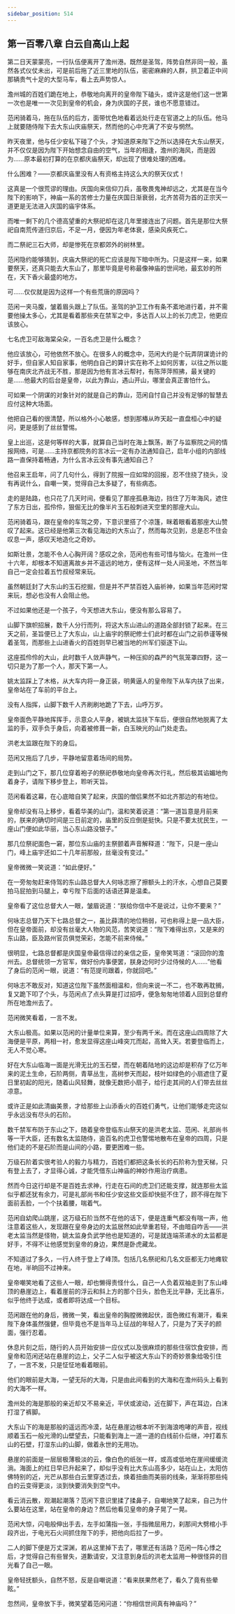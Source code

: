 ```yaml
---
sidebar_position: 514
---
```


## 第一百零八章 **白云自高山上起**

第二日天蒙蒙亮，一行队伍便离开了澹州港。既然是圣驾，阵势自然非同一般，虽然各式仪仗未出，可是前后拖了近三里地的队伍，密密麻麻的人群，拱卫着正中间那辆贵气十足的大型马车，看上去声势惊人。

澹州城的百姓们跪在地上，恭敬地向离开的皇帝陛下磕头，或许这是他们这一世第一次也是唯一一次见到皇帝的机会，身为庆国的子民，谁也不愿意错过。

范闲骑着马，拖在队伍的后方，面带忧色地看着远处行走在官道之上的队伍。他马上就要随侍陛下去大东山庆庙祭天，然而他的心中充满了不安与惘然。

昨天夜里，他与任少安私下碰了个头，才知道原来陛下之所以选择在大东山祭天，并不仅仅是因为陛下开始想念自由的空气，当年的相逢，澹州的海风，而是因为……原本最初打算的在京都庆庙祭天，却出现了很难处理的困难。

什么困难？——京都庆庙里没有人有资格主持这么大的祭天仪式！

这真是一个很荒谬的理由。庆国向来信仰刀兵，虽敬畏鬼神却远之，尤其是在当今陛下的影响下，神庙一系的苦修士力量在庆国日渐衰弱，北齐苦荷为首的正宗天一道更是无法进入庆国的庙宇体系。

而唯一剩下的几个德高望重的大祭祀却在这几年里接连出了问题。首先是那位大祭祀自南荒传道归京后，不足一月，便因为年老体衰，感染风疾死亡。

而二祭祀三石大师，却是惨死在京都郊外的树林里。

范闲隐约能够猜到，庆庙大祭祀的死亡应该是陛下暗中所为。只是这样一来，如果要祭天，还真只能去大东山了，那里毕竟是号称最像神庙的世间地，最玄妙的所在，天下香火最盛的地方。

可……仅仅就是因为这样一个有些荒唐的原因吗？

范闲一夹马腹，皱着眉头跟上了队伍。圣驾的护卫工作有条不紊地进行着，并不需要他操太多心，尤其是看着那些夹在禁军之中，多达百人以上的长刀虎卫，他更应该放心。

七名虎卫可敌海棠朵朵，一百名虎卫是什么概念？

他应该放心，可他依然不放心。在很多人的概念中，范闲大约是个玩弄阴谋诡计的好手，但自家人知自家事，他明白自己的算计实在称不上如何厉害，以往之所以能够在南庆北齐战无不胜，那是因为他有言冰云帮衬，有陈萍萍照拂，最关键的是……他最大的后台是皇帝，以此为靠山，遇山开山，哪里会真正害怕什么。

可如果一个阴谋的对象针对的就是自己的靠山，范闲自忖自己并没有足够的智慧去应付这种大场面。

他把自己看的很清楚，所以格外小心敏感，想到那椿从昨天起一直盘桓心中的疑问，更是感到了丝丝警惕。

皇上出巡，这是何等样的大事，就算自己当时在海上飘荡，断了与监察院之间的情报网络，可是……主持京都院务的言冰云一定有办法通知自己，启年小组的内部线路一直保持着畅通，为什么言冰云没有事先通知自己？

他召来王启年，问了几句什么，得到了院报一应如常的回报，忍不住挠了挠头，没有再说什么，自嘲一笑，觉得自己太多疑了，有些病态。

走的是陆路，也只花了几天时间，便看见了那座孤悬海边，挡住了万年海风，遮住了东方日出，孤伶伶，狠倔无比的像半片玉石般刺进天空里的那座大山。

范闲骑着马，跟在皇帝的车驾之旁，下意识里搭了个凉篷，眯着眼看着那座大山赞叹了起来。这已经是他第三次看见海边的大东山了，然而每次见到，总是忍不住会叹息一声，感叹天地造化之奇妙。

如斯壮景，怎能不令人心胸开阔？感叹之余，范闲也有些可惜与恼火。在澹州一住十六年，却根本不知道离故乡并不遥远的地方，便有这样一处人间圣地，不然当年自己一定会拉着五竹叔经常来玩。

虽然朝廷封了大东山的玉石挖掘，但是并不严禁百姓入庙祈神，如果当年范闲时常来玩，想必也没有人会阻止他。

不过如果他还是一个孩子，今天想进大东山，便没有那么容易了。

山脚下旗帜招展，数千人分行而列，将这大东山进山的道路全部封锁了起来。在三天之前，圣旨便已上了大东山，山上庙宇的祭祀修士们此时都在山门之前恭谨等候着圣驾，而那些上山进香火的百姓则早已被当地的州军们驱逐下山。

这座孤伶伶的大山，此时数千人敛声静气，一种压抑的森严的气氛笼罩四野，这一切只是为了那一个人，那天下第一人。

姚太监踩上了木格，从大车内将一身正装，明黄逼人的皇帝陛下从车内扶了出来，皇帝站在了车前的平台上。

没有人指挥，山脚下数千人齐刷刷地跪了下去，山呼万岁。

皇帝面色平静地挥挥手，示意众人平身，被姚太监扶下车后，便很自然地脱离了太监的手，双手负于身后，向着被修葺一新，白玉映光的山门处走去。

洪老太监跟在陛下的身后。

范闲又拖后了几步，平静地留意着场间的局势。

走到山门之下，那几位穿着袍子的祭祀恭敬地向皇帝再次行礼，然后极其谄媚地佝着身子，请陛下移步登上，聆听天旨。

范闲看着这幕，在心底暗自笑了起来，庆国的僧侣果然不如北齐那边的有地位。

皇帝却没有马上移步，看着华美的山门，温和笑着说道：“第一道旨意是月前来的，朕来的确切时间是三日前定的，庙里的反应倒是挺快。只是不要太扰民生，一座山门便如此华丽，当心东山路没银子。”

那几位祭祀面色一窘，那位东山庙的主祭颤着声音解释道：“陛下，只是一座山门，峰上庙宇还如二十几年前那般，丝毫没有变过。”

皇帝微微一笑说道：“如此便好。”

在一旁匆匆赶来侍驾的东山路总督大人何咏志擦了擦额头上的汗水，心想自己莫要拍马屁拍到马腿上，幸亏陛下后面的话语还算是温柔。

皇帝看了这位总督大人一眼，皱眉说道：“朕给你信中不是说过，让你不要来？”

何咏志总督乃天下七路总督之一，虽比薛清的地位稍弱，可也称得上是一品大臣，但在皇帝面前，却没有丝毫大人物的风范，苦笑说道：“陛下难得出京，又是来的东山路，臣及路州官员俱觉荣彩，怎能不前来侍候。”

很明显，七路总督都是庆国皇帝最信得过的亲信之臣，皇帝笑骂道：“滚回你的澹州去。总督统领一方官军，做好份内事便罢，朕身边何时少过侍候的人……”他看了身后的范闲一眼，说道：“有范提司跟着，你就回吧。”

何咏志不敢反对，知道这位陛下虽然面相温和，但向来说一不二，也不敢再耽搁，复又跪下叩了个头，与范闲点了点头算是打过招呼，便急匆匆地领着人回到总督府所在地澹州去了。

范闲微笑看着，一言不发。

大东山极高。如果以范闲的计量单位来算，至少有两千米。而在这座山四周除了大海便是平原，两相一衬，愈发显得这座山峰突兀而起，高耸入天。若要登临而上，无人不觉心寒。

好在大东山临海一面是光滑无比的玉石壁，而在朝着陆地的这边却是积存了亿万年来的泥土生命，石阶两侧，青草丛生，高树参天而起，枝叶如绿色的小扇遮住了夏日里初起的阳光，随着山风轻舞，就像无数把小扇子，给行走其间的人们带去丝丝凉意。

或许正是如此清幽美景，才给那些上山添香火的百姓们勇气，让他们能够走完这似乎永远没有尽头的石阶。

数千禁军布防于东山之下，随着皇帝登临东山祭天的是洪老太监、范闲、礼部尚书等一干大臣，还有数名太监随侍，逾百名的虎卫也警惕地散布在皇帝的四周，只是他们走的不是石阶而是山间的小路，要更困难一些。

万级石阶着实很考验人的毅力与精力，百姓们都把这条长长的石阶称为登天梯，只有登上去了，才显得心诚，才能凭借东山神庙的神妙作用治疗病患。

然而今日这行却是不是百姓去求神，行走在石间的虎卫们还能支撑，就连那些太监似乎都还犹有余力，可是礼部尚书和任少安这些文臣却快挺不住了，顾不得在陛下面前丢脸，一个个扶着腰，喘着气。

范闲自幼爬山跳崖，这万级石阶当然不在他的话下，便是连重气都没有喘一声，他注意着这些人，发现跟在皇帝身边的太监居然如此举重若轻，不由暗自咋舌——洪老太监当然是怪物，姚太监身负武学他也是知道的，可是就连端茶递水的太监都是好手，不得不让他感觉到皇帝的身边，果然是卧虎藏龙。

不知道过了多久，一行人终于登上了峰顶。包括几名祭祀和几名文臣都无力地瘫软在地，半晌回不过神来。

皇帝嘲笑地看了这些人一眼，却也懒得责怪什么，自己一人负着双袖走到了东山峰顶的悬崖边上，看着崖前的浮云和斜上方的那个日头，脸色无比平静，无比喜乐，似乎他终于达成，或者即将达成一个目标。

范闲跟在他的身后，微微一笑，看出皇帝的胸膛微微起伏，面色微红有潮汗，看来陛下身体虽然强健，但毕竟也不是当年马上征战的年轻人了，只是为了天子的颜面，强行忍着。

休息片刻之后，随行的人员开始安排一应仪式以及很麻烦的那些住宿饮食安排，而皇帝和范闲还站在悬崖的边上，父子二人似乎被这大东山下的奇妙景象给吸引住了，一言不发，只是怔怔地看着眼前。

他们的眼前是大海，一望无际的大海，只是由此间看到的大海和在澹州码头上看到的大海不一样。

澹州处的海是那般的亲近却又不易亲近，平伏或波动，近在脚下，声在耳边，白沫打湿了裤脚。

大东山下的海是那般的遥远而冷漠，站在悬崖边根本听不到海浪咆哮的声音，视线顺着玉石一般光滑的山壁望去，只能看到海上一道一道的白线前仆后继，冲打着东山的石壁，打湿东山的山脚，做着永世的无用功。

悬崖的前面是一层层极薄极淡的云，像白色的纸张一样，或高或低地在崖间缓缓流淌。海面上的红日早已升起来了，却似乎没有比大东山高多少，站在山上，太阳仿佛特别的近，光芒从那些白云里穿透过去，焕着扭曲而美丽的线条，渐渐将那些纯白的云变得更淡，淡到快要消失到空气中。

看云消云散，观潮起潮落？范闲下意识里揉了揉鼻子，自嘲地笑了起来，自己为什么要站在这里，站在皇帝的身边？然后他看见皇帝的身子晃了一晃。

范闲大惊，闪电般伸出手去，左手如蒲指一张，手指微屈用力，刹那间大劈棺小手段齐出，于电光石火间抓住陛下的手，把他向后拉了一步。

二人的脚下便是万丈深渊，若从这里掉下去了，哪里还有活路？范闲一阵心悸之后，才觉得自己有些冒失，道歉请安，又注意到身后的洪老太监用一种很怪异的目光看了自己一眼。

皇帝轻抚额头，自然不怒，反是自嘲说道：“看来朕果然老了，看久了竟有些晕眩。”

忽然间，皇帝放下手，微笑望着范闲问道：“你相信世间真有神庙吗？”


